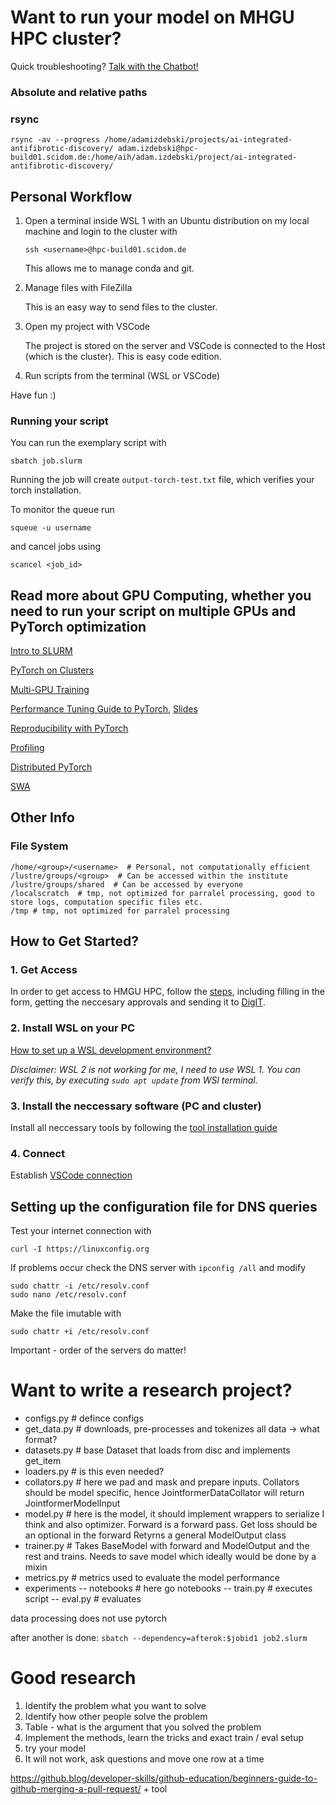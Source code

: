 # Want to run your model on MHGU HPC cluster?

Quick troubleshooting? [Talk with the Chatbot!](https://teams.microsoft.com/l/app/f6405520-7907-4464-8f6e-9889e2fb7d8f?templateInstanceId=e249fd29-3a61-4e73-baae-65341c449294&environment=Default-e229e493-1bf2-40a7-9b84-85f6c23aeed8)

### Absolute and relative paths

### rsync

`rsync -av --progress /home/adamizdebski/projects/ai-integrated-antifibrotic-discovery/ adam.izdebski@hpc-build01.scidom.de:/home/aih/adam.izdebski/project/ai-integrated-antifibrotic-discovery/`

## Personal Workflow

1. Open a terminal inside WSL 1 with an Ubuntu distribution on my local machine and login to the cluster with
   ```
   ssh <username>@hpc-build01.scidom.de
   ```
   This allows me to manage conda and git.
2. Manage files with FileZilla
   
   This is an easy way to send files to the cluster. 
  
3. Open my project with VSCode

   The project is stored on the server and VSCode is connected to the Host (which is the cluster). This is easy code edition. 

4. Run scripts from the terminal (WSL or VSCode)

Have fun :) 

### Running your script

You can run the exemplary script with 
```
sbatch job.slurm
```

Running the job will create `output-torch-test.txt` file, which verifies your torch installation. 

To monitor the queue run
```
squeue -u username
```
and cancel jobs using
```
scancel <job_id>
```

## Read more about GPU Computing, whether you need to run your script on multiple GPUs and PyTorch optimization

[Intro to SLURM](https://researchcomputing.princeton.edu/support/knowledge-base/slurm)

[PyTorch on Clusters](https://researchcomputing.princeton.edu/support/knowledge-base/pytorch)

[Multi-GPU Training](https://github.com/PrincetonUniversity/multi_gpu_training)

[Performance Tuning Guide to PyTorch](https://pytorch.org/tutorials/recipes/recipes/tuning_guide.html), [Slides](https://tigress-web.princeton.edu/~jdh4/PyTorchPerformanceTuningGuide_GTC2021.pdf)

[Reproducibility with PyTorch](https://pytorch.org/docs/stable/notes/randomness.html)

[Profiling](https://pytorch.org/tutorials/beginner/profiler.html)

[Distributed PyTorch](https://pytorch.org/tutorials/intermediate/dist_tuto.html)

[SWA](https://pytorch.org/blog/pytorch-1.6-now-includes-stochastic-weight-averaging/)

## Other Info

### File System

```
/home/<group>/<username>  # Personal, not computationally efficient
/lustre/groups/<group>  # Can be accessed within the institute
/lustre/groups/shared  # Can be accessed by everyone
/localscratch  # tmp, not optimized for parralel processing, good to store logs, computation specific files etc. 
/tmp # tmp, not optimized for parralel processing
```

## How to Get Started?

### 1. Get Access

In order to get access to HMGU HPC, follow the [steps](https://hmgu.sharepoint.com/sites/hpc-wiki/SitePages/HPC-Onboarding.aspx?xsdata=MDV8MDJ8YWRhbS5pemRlYnNraUBoZWxtaG9sdHotbXVuaWNoLmRlfGI2NTEwY2I2NDcxMDQ2Y2I4NWYxMDhkYzVmYTM4MDEzfGUyMjllNDkzMWJmMjQwYTc5Yjg0ODVmNmMyM2FlZWQ4fDB8MHw2Mzg0OTA0MDMwMjQxNDUyMzh8VW5rbm93bnxUV0ZwYkdac2IzZDhleUpXSWpvaU1DNHdMakF3TURBaUxDSlFJam9pVjJsdU16SWlMQ0pCVGlJNklrMWhhV3dpTENKWFZDSTZNbjA9fDB8fHw%3D&sdata=YjhFWG51ZmY3VHlsWFJzdnBGcEdiUWhDMkxjT3NiZ2RadEpYd3hJOGlNOD0%3D&CT=1716966009623&OR=OWA-NT-Mail&CID=d7428f61-5cd7-52c5-4840-bfc600eafc2c&clickParams=eyJYLUFwcE5hbWUiOiJNaWNyb3NvZnQgT3V0bG9vayBXZWIgQXBwIiwiWC1BcHBWZXJzaW9uIjoiMjAyNDA0MTkwMDcuMjgiLCJPUyI6IldpbmRvd3MgMTEifQ%3D%3D), including filling in the form, getting the neccesary approvals and sending it to [DigIT](digit-hpc@helmholtz-munich.de). 


### 2. Install WSL on your PC

[How to set up a WSL development environment?](https://learn.microsoft.com/en-us/windows/wsl/setup/environment)

*Disclaimer: WSL 2 is not working for me, I need to use WSL 1. You can verify this, by executing `sudo apt update` from WSl terminal.*


### 3. Install the neccessary software (PC and cluster)

Install all neccessary tools by following the [tool installation guide](https://bioinformatics_core.ascgitlab.helmholtz-muenchen.de/it_hpc_documentation/Installations.html)


### 4. Connect

Establish [VSCode connection](https://bioinformatics_core.ascgitlab.helmholtz-muenchen.de/it_hpc_documentation/Installations.html#VSCode-Cluster-Connection)

## Setting up the configuration file for DNS queries

Test your internet connection with 
```
curl -I https://linuxconfig.org
```
If problems occur check the DNS server with `ipconfig /all` and modify 

```
sudo chattr -i /etc/resolv.conf
sudo nano /etc/resolv.conf
```
Make the file imutable with
```
sudo chattr +i /etc/resolv.conf
```
 
Important - order of the servers do matter!



# Want to write a research project?

- configs.py # defince configs
- get_data.py  # downloads, pre-processes and tokenizes all data -> what format?
- datasets.py  # base Dataset that loads from disc and implements get_item
- loaders.py # is this even needed?
- collators.py # here we pad and mask and prepare inputs. Collators should be model specific, hence JointformerDataCollator will return JointformerModelInput
- model.py # here is the model, it should implement wrappers to serialize I think and also optimizer. Forward is a forward pass. Get loss should be an optional in the forward Retyrns a general ModelOutput class
- trainer.py #  Takes BaseModel with forward and ModelOutput and the rest and trains. Needs to save model which ideally would be done by a mixin
- metrics.py # metrics used to evaluate the model performance
- experiments
-- notebooks # here go notebooks
-- train.py # executes script
-- eval.py # evaluates

data processing does not use pytorch

after another is done: `sbatch --dependency=afterok:$jobid1 job2.slurm`

# Good research
1. Identify the problem what you want to solve
2. Identify how other people solve the problem
3. Table - what is the argument that you solved the problem
4. Implement the methods, learn the tricks and exact train / eval setup
5. try your model
6. It will not work, ask questions and move one row at a time

https://github.blog/developer-skills/github-education/beginners-guide-to-github-merging-a-pull-request/ + tool
